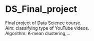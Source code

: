# DS_Final_project
Final project of Data Science course.\
Aim: classifying type of YouTube videos.  \
Algorithm: K-mean clustering,...
